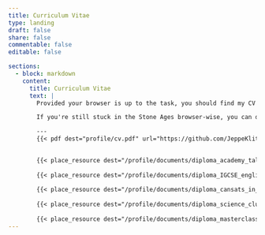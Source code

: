 ```yaml
---
title: Curriculum Vitae
type: landing
draft: false
share: false
commentable: false
editable: false

sections:
  - block: markdown
    content:
      title: Curriculum Vitae
      text: |
        Provided your browser is up to the task, you should find my CV as an embedded PDF below.

        If you're still stuck in the Stone Ages browser-wise, you can download it instead 📃.

        ---
        {{< pdf dest="profile/cv.pdf" url="https://github.com/JeppeKlitgaard/CV/releases/latest/download/cv.pdf" >}}

        
        {{< place_resource dest="/profile/documents/diploma_academy_talented_youth.pdf"  url="https://github.com/JeppeKlitgaard/CV/releases/latest/download/diploma_academy_talented_youth.pdf" >}}
        
        {{< place_resource dest="/profile/documents/diploma_IGCSE_english.pdf"  url="https://github.com/JeppeKlitgaard/CV/releases/latest/download/diploma_IGCSE_english.pdf" >}}
        
        {{< place_resource dest="/profile/documents/diploma_cansats_in_europe.pdf"  url="https://github.com/JeppeKlitgaard/CV/releases/latest/download/diploma_cansats_in_europe.pdf" >}}
        
        {{< place_resource dest="/profile/documents/diploma_science_club.pdf"  url="https://github.com/JeppeKlitgaard/CV/releases/latest/download/diploma_science_club.pdf" >}}
        
        {{< place_resource dest="/profile/documents/diploma_masterclass_phys_chem.pdf"  url="https://github.com/JeppeKlitgaard/CV/releases/latest/download/diploma_masterclass_phys_chem.pdf" >}}
---
```

